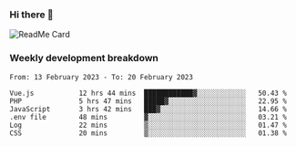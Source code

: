 ### Hi there 👋

<!--
**itzcy/itzcy** is a ✨ _special_ ✨ repository because its `README.md` (this file) appears on your GitHub profile.

Here are some ideas to get you started:

- 🔭 I’m currently working on ...
- 🌱 I’m currently learning ...
- 👯 I’m looking to collaborate on ...
- 🤔 I’m looking for help with ...
- 💬 Ask me about ...
- 📫 How to reach me: ...
- 😄 Pronouns: ...
- ⚡ Fun fact: ...
-->
![ReadMe Card](https://github-readme-stats.vercel.app/api?username=itzcy&show_icons=true&title_color=2d3198&icon_color=797cb8&text_color=24292e&bg_color=f6f8fa)

### Weekly development breakdown
<!--START_SECTION:waka-->

```text
From: 13 February 2023 - To: 20 February 2023

Vue.js           12 hrs 44 mins  ████████████▓░░░░░░░░░░░░   50.43 %
PHP              5 hrs 47 mins   █████▓░░░░░░░░░░░░░░░░░░░   22.95 %
JavaScript       3 hrs 42 mins   ███▓░░░░░░░░░░░░░░░░░░░░░   14.66 %
.env file        48 mins         ▓░░░░░░░░░░░░░░░░░░░░░░░░   03.21 %
Log              22 mins         ▒░░░░░░░░░░░░░░░░░░░░░░░░   01.47 %
CSS              20 mins         ▒░░░░░░░░░░░░░░░░░░░░░░░░   01.38 %
```

<!--END_SECTION:waka-->

